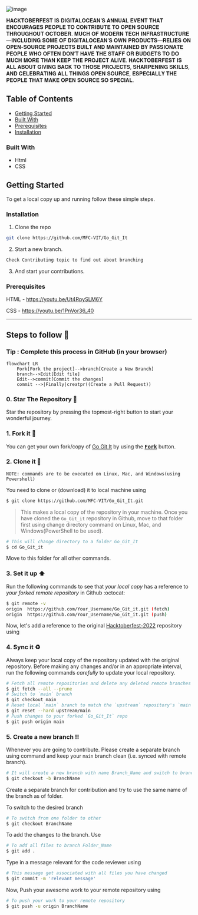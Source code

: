 ![image](https://user-images.githubusercontent.com/70385488/192114009-0830321a-d227-4a4d-8411-6c03b54d7ce6.png)

𝐇𝐀𝐂𝐊𝐓𝐎𝐁𝐄𝐑𝐅𝐄𝐒𝐓 𝐈𝐒 𝐃𝐈𝐆𝐈𝐓𝐀𝐋𝐎𝐂𝐄𝐀𝐍’𝐒 𝐀𝐍𝐍𝐔𝐀𝐋 𝐄𝐕𝐄𝐍𝐓 𝐓𝐇𝐀𝐓 𝐄𝐍𝐂𝐎𝐔𝐑𝐀𝐆𝐄𝐒 𝐏𝐄𝐎𝐏𝐋𝐄 𝐓𝐎 𝐂𝐎𝐍𝐓𝐑𝐈𝐁𝐔𝐓𝐄 𝐓𝐎 𝐎𝐏𝐄𝐍 𝐒𝐎𝐔𝐑𝐂𝐄 𝐓𝐇𝐑𝐎𝐔𝐆𝐇𝐎𝐔𝐓 𝐎𝐂𝐓𝐎𝐁𝐄𝐑. 𝐌𝐔𝐂𝐇 𝐎𝐅 𝐌𝐎𝐃𝐄𝐑𝐍 𝐓𝐄𝐂𝐇 𝐈𝐍𝐅𝐑𝐀𝐒𝐓𝐑𝐔𝐂𝐓𝐔𝐑𝐄—𝐈𝐍𝐂𝐋𝐔𝐃𝐈𝐍𝐆 𝐒𝐎𝐌𝐄 𝐎𝐅 𝐃𝐈𝐆𝐈𝐓𝐀𝐋𝐎𝐂𝐄𝐀𝐍’𝐒 𝐎𝐖𝐍 𝐏𝐑𝐎𝐃𝐔𝐂𝐓𝐒—𝐑𝐄𝐋𝐈𝐄𝐒 𝐎𝐍 𝐎𝐏𝐄𝐍-𝐒𝐎𝐔𝐑𝐂𝐄 𝐏𝐑𝐎𝐉𝐄𝐂𝐓𝐒 𝐁𝐔𝐈𝐋𝐓 𝐀𝐍𝐃 𝐌𝐀𝐈𝐍𝐓𝐀𝐈𝐍𝐄𝐃 𝐁𝐘 𝐏𝐀𝐒𝐒𝐈𝐎𝐍𝐀𝐓𝐄 𝐏𝐄𝐎𝐏𝐋𝐄 𝐖𝐇𝐎 𝐎𝐅𝐓𝐄𝐍 𝐃𝐎𝐍’𝐓 𝐇𝐀𝐕𝐄 𝐓𝐇𝐄 𝐒𝐓𝐀𝐅𝐅 𝐎𝐑 𝐁𝐔𝐃𝐆𝐄𝐓𝐒 𝐓𝐎 𝐃𝐎 𝐌𝐔𝐂𝐇 𝐌𝐎𝐑𝐄 𝐓𝐇𝐀𝐍 𝐊𝐄𝐄𝐏 𝐓𝐇𝐄 𝐏𝐑𝐎𝐉𝐄𝐂𝐓 𝐀𝐋𝐈𝐕𝐄. 𝐇𝐀𝐂𝐊𝐓𝐎𝐁𝐄𝐑𝐅𝐄𝐒𝐓 𝐈𝐒 𝐀𝐋𝐋 𝐀𝐁𝐎𝐔𝐓 𝐆𝐈𝐕𝐈𝐍𝐆 𝐁𝐀𝐂𝐊 𝐓𝐎 𝐓𝐇𝐎𝐒𝐄 𝐏𝐑𝐎𝐉𝐄𝐂𝐓𝐒, 𝐒𝐇𝐀𝐑𝐏𝐄𝐍𝐈𝐍𝐆 𝐒𝐊𝐈𝐋𝐋𝐒, 𝐀𝐍𝐃 𝐂𝐄𝐋𝐄𝐁𝐑𝐀𝐓𝐈𝐍𝐆 𝐀𝐋𝐋 𝐓𝐇𝐈𝐍𝐆𝐒 𝐎𝐏𝐄𝐍 𝐒𝐎𝐔𝐑𝐂𝐄, 𝐄𝐒𝐏𝐄𝐂𝐈𝐀𝐋𝐋𝐘 𝐓𝐇𝐄 𝐏𝐄𝐎𝐏𝐋𝐄 𝐓𝐇𝐀𝐓 𝐌𝐀𝐊𝐄 𝐎𝐏𝐄𝐍 𝐒𝐎𝐔𝐑𝐂𝐄 𝐒𝐎 𝐒𝐏𝐄𝐂𝐈𝐀𝐋.
<!-- TABLE OF CONTENTS -->
## Table of Contents

* [Getting Started](#getting-started)
* [Built With](#built-with)
* [Prerequisites](#prerequisites)
* [Installation](#installation)



<!-- ABOUT THE PROJECT
## About The Project
It is an e-commerce website whose name has totally not been stolen from somewhere else. It is a front-end based project where the participants will learn styling of pages, html and css features etc. It has been made using Html and Css.

Project Name - Vbay
-->

### Built With

* Html
* CSS


<!-- GETTING STARTED -->
## Getting Started

To get a local copy up and running follow these simple steps.


### Installation

1. Clone the repo
```sh
git clone https://github.com/MFC-VIT/Go_Git_It
```
2. Start a new branch.
```sh
Check Contributing topic to find out about branching
```

3. And start your contributions.


### Prerequisites

HTML - https://youtu.be/Ut4RpySLM6Y

CSS  - https://youtu.be/1PnVor36_40


----------

## Steps to follow :scroll:

### Tip : Complete this process in GitHub (in your browser)

```mermaid
flowchart LR
    Fork[Fork the project]-->branch[Create a New Branch]
    branch-->Edit[Edit file]
    Edit-->commit[Commit the changes]
    commit -->|Finally|creatpr((Create a Pull Request))

 ```

### 0. Star The Repository :star2:

Star the repository by pressing the topmost-right button to start your wonderful journey.

### 1. Fork it :fork_and_knife:

You can get your own fork/copy of [Go Git It](https://github.com/MFC-VIT/Go_Git_It) by using the <a href="https://github.com/MFC-VIT/Go_Git_It/fork"><kbd><b>Fork</b></kbd></a> button.


### 2. Clone it :busts_in_silhouette:

`NOTE: commands are to be executed on Linux, Mac, and Windows(using Powershell)`

You need to clone or (download) it to local machine using

```sh
$ git clone https://github.com/MFC-VIT/Go_Git_It.git
```

> This makes a local copy of the repository in your machine.
Once you have cloned the `Go_Git_it` repository in Github, move to that folder first using change directory command on Linux, Mac, and Windows(PowerShell to be used).

```sh
# This will change directory to a folder Go_Git_It
$ cd Go_Git_it
```

Move to this folder for all other commands.

### 3. Set it up :arrow_up:

Run the following commands to see that *your local copy* has a reference to *your forked remote repository* in Github :octocat:

```sh
$ git remote -v
origin  https://github.com/Your_Username/Go_Git_it.git (fetch)
origin  https://github.com/Your_Username/Go_Git_it.git (push)
```

Now, let's add a reference to the original [Hacktoberfest-2022](https://github.com/MFC-VIT/Go_Git_it) repository using


### 4. Sync it :recycle:

Always keep your local copy of the repository updated with the original repository.
Before making any changes and/or in an appropriate interval, run the following commands *carefully* to update your local repository.

```sh
# Fetch all remote repositories and delete any deleted remote branches
$ git fetch --all --prune
# Switch to `main` branch
$ git checkout main
# Reset local `main` branch to match the `upstream` repository's `main` branch
$ git reset --hard upstream/main
# Push changes to your forked `Go_Git_It` repo
$ git push origin main
```


### 5. Create a new branch :bangbang:

Whenever you are going to contribute. Please create a separate branch using command and keep your `main` branch clean (i.e. synced with remote branch).

```sh
# It will create a new branch with name Branch_Name and switch to branch Folder_Name
$ git checkout -b BranchName
```

Create a separate branch for contribution and try to use the same name of the branch as of folder.

To switch to the desired branch

```sh
# To switch from one folder to other
$ git checkout BranchName
```

To add the changes to the branch. Use

```sh
# To add all files to branch Folder_Name
$ git add .
```

Type in a message relevant for the code reviewer using

```sh
# This message get associated with all files you have changed
$ git commit -m 'relevant message'
```

Now, Push your awesome work to your remote repository using

```sh
# To push your work to your remote repository
$ git push -u origin BranchName
```

